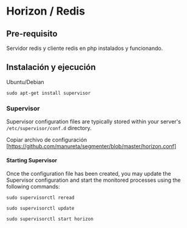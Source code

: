 # Horizon / Redis
## Pre-requisito
Servidor redis y cliente redis en php instalados y funcionando.

## Instalación y ejecución
Ubuntu/Debian

```sudo apt-get install supervisor```

### Supervisor
Supervisor configuration files are typically stored within your server's `/etc/supervisor/conf.d` directory.

Copiar archivo de configuración [https://github.com/manureta/segmenter/blob/master/horizon.conf]

#### Starting Supervisor

Once the configuration file has been created, you may update the Supervisor configuration and start the monitored processes using the following commands:

```
sudo supervisorctl reread
 
sudo supervisorctl update
 
sudo supervisorctl start horizon
```

